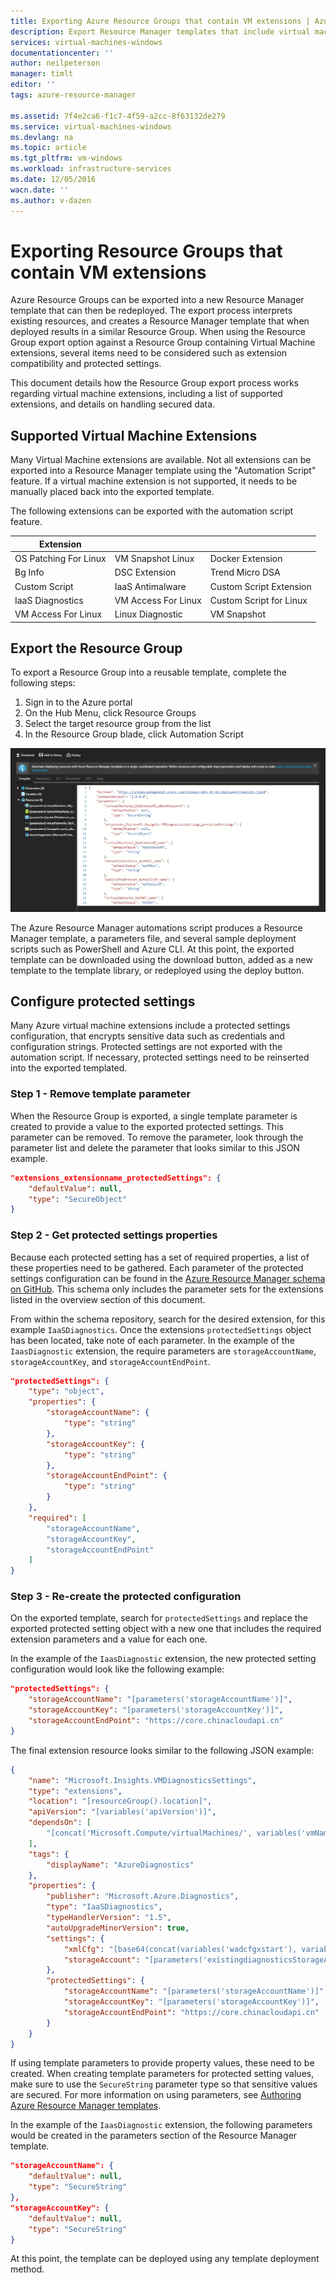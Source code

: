 ```yaml
---
title: Exporting Azure Resource Groups that contain VM extensions | Azure
description: Export Resource Manager templates that include virtual machine extensions.
services: virtual-machines-windows
documentationcenter: ''
author: neilpeterson
manager: timlt
editor: ''
tags: azure-resource-manager

ms.assetid: 7f4e2ca6-f1c7-4f59-a2cc-8f63132de279
ms.service: virtual-machines-windows
ms.devlang: na
ms.topic: article
ms.tgt_pltfrm: vm-windows
ms.workload: infrastructure-services
ms.date: 12/05/2016
wacn.date: ''
ms.author: v-dazen
---
```


# Exporting Resource Groups that contain VM extensions

Azure Resource Groups can be exported into a new Resource Manager template that can then be redeployed. The export process interprets existing resources, and creates a Resource Manager template that when deployed results in a similar Resource Group. When using the Resource Group export option against a Resource Group containing Virtual Machine extensions, several items need to be considered such as extension compatibility and protected settings.

This document details how the Resource Group export process works regarding virtual machine extensions, including a list of supported extensions, and details on handling secured data.

## Supported Virtual Machine Extensions

Many Virtual Machine extensions are available. Not all extensions can be exported into a Resource Manager template using the "Automation Script" feature. If a virtual machine extension is not supported, it needs to be manually placed back into the exported template.

The following extensions can be exported with the automation script feature.

| Extension |||
|---|---|---|
| OS Patching For Linux | VM Snapshot Linux| Docker Extension |
| Bg Info | DSC Extension | Trend Micro DSA |
| Custom Script | IaaS Antimalware | Custom Script Extension |
| IaaS Diagnostics | VM Access For Linux | Custom Script for Linux |
| VM Access For Linux | Linux Diagnostic | VM Snapshot |

## Export the Resource Group

To export a Resource Group into a reusable template, complete the following steps:

1. Sign in to the Azure portal
2. On the Hub Menu, click Resource Groups
3. Select the target resource group from the list
4. In the Resource Group blade, click Automation Script

![Template Export](./media/extensions-export-templates/template-export.png)

The Azure Resource Manager automations script produces a Resource Manager template, a parameters file, and several sample deployment scripts such as PowerShell and Azure CLI. At this point, the exported template can be downloaded using the download button, added as a new template to the template library, or redeployed using the deploy button.

## Configure protected settings

Many Azure virtual machine extensions include a protected settings configuration, that encrypts sensitive data such as credentials and configuration strings. Protected settings are not exported with the automation script. If necessary, protected settings need to be reinserted into the exported templated.

### Step 1 - Remove template parameter

When the Resource Group is exported, a single template parameter is created to provide a value to the exported protected settings. This parameter can be removed. To remove the parameter, look through the parameter list and delete the parameter that looks similar to this JSON example.

```json
"extensions_extensionname_protectedSettings": {
	"defaultValue": null,
	"type": "SecureObject"
}
```

### Step 2 - Get protected settings properties

Because each protected setting has a set of required properties, a list of these properties need to be gathered. Each parameter of the protected settings configuration can be found in the [Azure Resource Manager schema on GitHub](https://raw.githubusercontent.com/Azure/azure-resource-manager-schemas/master/schemas/2015-08-01/Microsoft.Compute.json). This schema only includes the parameter sets for the extensions listed in the overview section of this document. 

From within the schema repository, search for the desired extension, for this example `IaaSDiagnostics`. Once the extensions `protectedSettings` object has been located, take note of each parameter. In the example of the `IaasDiagnostic` extension, the require parameters are `storageAccountName`, `storageAccountKey`, and `storageAccountEndPoint`.

```json
"protectedSettings": {
	"type": "object",
	"properties": {
		"storageAccountName": {
			"type": "string"
		},
		"storageAccountKey": {
			"type": "string"
		},
		"storageAccountEndPoint": {
			"type": "string"
		}
	},
	"required": [
		"storageAccountName",
		"storageAccountKey",
		"storageAccountEndPoint"
	]
}
```

### Step 3 - Re-create the protected configuration

On the exported template, search for `protectedSettings` and replace the exported protected setting object with a new one that includes the required extension parameters and a value for each one.

In the example of the `IaasDiagnostic` extension, the new protected setting configuration would look like the following example:

```json
"protectedSettings": {
	"storageAccountName": "[parameters('storageAccountName')]",
	"storageAccountKey": "[parameters('storageAccountKey')]",
	"storageAccountEndPoint": "https://core.chinacloudapi.cn"
}
```

The final extension resource looks similar to the following JSON example:

```json
{
	"name": "Microsoft.Insights.VMDiagnosticsSettings",
	"type": "extensions",
	"location": "[resourceGroup().location]",
	"apiVersion": "[variables('apiVersion')]",
	"dependsOn": [
		"[concat('Microsoft.Compute/virtualMachines/', variables('vmName'))]"
	],
	"tags": {
		"displayName": "AzureDiagnostics"
	},
	"properties": {
		"publisher": "Microsoft.Azure.Diagnostics",
		"type": "IaaSDiagnostics",
		"typeHandlerVersion": "1.5",
		"autoUpgradeMinorVersion": true,
		"settings": {
			"xmlCfg": "[base64(concat(variables('wadcfgxstart'), variables('wadmetricsresourceid'), variables('vmName'), variables('wadcfgxend')))]",
			"storageAccount": "[parameters('existingdiagnosticsStorageAccountName')]"
		},
		"protectedSettings": {
			"storageAccountName": "[parameters('storageAccountName')]",
			"storageAccountKey": "[parameters('storageAccountKey')]",
			"storageAccountEndPoint": "https://core.chinacloudapi.cn"
		}
	}
}
```

If using template parameters to provide property values, these need to be created. When creating template parameters for protected setting values, make sure to use the `SecureString` parameter type so that sensitive values are secured. For more information on using parameters, see [Authoring Azure Resource Manager templates](../../resource-group-authoring-templates.md).

In the example of the `IaasDiagnostic` extension, the following parameters would be created in the parameters section of the Resource Manager template.

```json
"storageAccountName": {
	"defaultValue": null,
	"type": "SecureString"
},
"storageAccountKey": {
	"defaultValue": null,
	"type": "SecureString"
}
```

At this point, the template can be deployed using any template deployment method.